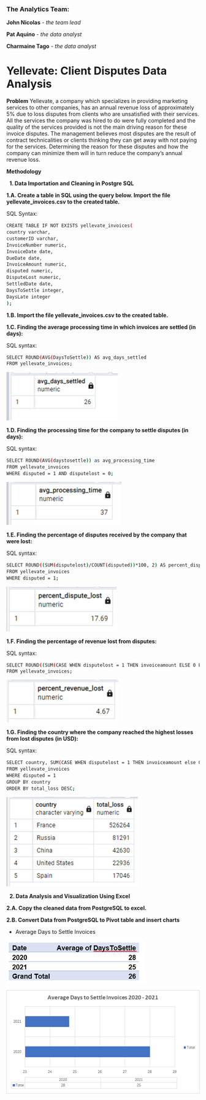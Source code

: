 ### The Analytics Team:

**John Nicolas** - *the team lead* 

**Pat Aquino** - *the data analyst* 

**Charmaine Tago** - *the data analyst* 

# Yellevate: Client Disputes Data Analysis
**Problem**
Yellevate, a company which specializes in providing marketing services to other companies, has an annual revenue loss of approximately 5% due to loss disputes from clients who are unsatisfied with their services. All the services the company was hired to do were fully completed and the quality of the services provided is not the main driving reason for these invoice disputes. The management believes most disputes are the result of contract technicalities or clients thinking they can get away with not paying for the services. Determining the reason for these disputes and how the company can minimize them will in turn reduce the company’s annual revenue loss.

**Methodology**

&nbsp; **1. Data Importation and Cleaning in Postgre SQL**

**1.A. Create a table in SQL using the query below. Import the file yellevate_invoices.csv to the created table.**

SQL Syntax:
```sh
CREATE TABLE IF NOT EXISTS yellevate_invoices(
country varchar,
customerID varchar,
InvoiceNumber numeric,
InvoiceDate date,
DueDate date,
InvoiceAmount numeric,
disputed numeric,
DisputeLost numeric,
SettledDate date,
DaysToSettle integer,
DaysLate integer
);
```
**1.B. Import the file yellevate_invoices.csv to the created table.**

**1.C. Finding the average processing time in which invoices are settled (in days):**

SQL syntax:
```sh
SELECT ROUND(AVG(DaysToSettle)) AS avg_days_settled 
FROM yellevate_invoices;
```
![Alt text](https://github.com/JohnNicolas05/Yellevate-Client-Disputes-Data-Analysis/blob/main/Yellevate-Disputes-Data-Analysis/Assets/1c.png)

**1.D. Finding the processing time for the company to settle disputes (in days):**

SQL syntax:
```sh
SELECT ROUND(AVG(daystosettle)) as avg_processing_time
FROM yellevate_invoices
WHERE disputed = 1 AND disputelost = 0;
```
![Alt text](https://github.com/JohnNicolas05/Yellevate-Client-Disputes-Data-Analysis/blob/main/Yellevate-Disputes-Data-Analysis/Assets/1d.png)

**1.E. Finding the percentage of disputes received by the company that were lost:**

SQL syntax:
```sh
SELECT ROUND((SUM(disputelost)/COUNT(disputed))*100, 2) AS percent_dispute_lost
FROM yellevate_invoices
WHERE disputed = 1;
```
![Alt text](https://github.com/JohnNicolas05/Yellevate-Client-Disputes-Data-Analysis/blob/main/Yellevate-Disputes-Data-Analysis/Assets/1e.png)

**1.F. Finding the percentage of revenue lost from disputes:**

SQL syntax:
```sh
SELECT ROUND((SUM(CASE WHEN disputelost = 1 THEN invoiceamount ELSE 0 END)/SUM(invoiceamount))*100, 2) as percent_revenue_lost
FROM yellevate_invoices;
```
![Alt text](https://github.com/JohnNicolas05/Yellevate-Client-Disputes-Data-Analysis/blob/main/Yellevate-Disputes-Data-Analysis/Assets/1f.png)

**1.G. Finding the country where the company reached the highest losses from lost disputes (in USD):**

SQL syntax:
```sh
SELECT country, SUM(CASE WHEN disputelost = 1 THEN invoiceamount else 0 END) as total_loss
FROM yellevate_invoices
WHERE disputed = 1
GROUP BY country
ORDER BY total_loss DESC;
```
![Alt text](https://github.com/JohnNicolas05/Yellevate-Client-Disputes-Data-Analysis/blob/main/Yellevate-Disputes-Data-Analysis/Assets/1g.png)

&nbsp; **2. Data Analysis and Visualization Using Excel**

**2.A. Copy the cleaned data from PostgreSQL to excel.**

**2.B. Convert Data from PostgreSQL to Pivot table and insert charts**

-	Average Days to Settle Invoices
  
![Alt text](https://github.com/JohnNicolas05/Yellevate-Client-Disputes-Data-Analysis/blob/main/Yellevate-Disputes-Data-Analysis/Assets/2b1.PNG)

![Alt text](https://github.com/JohnNicolas05/Yellevate-Client-Disputes-Data-Analysis/blob/main/Yellevate-Disputes-Data-Analysis/Assets/2b2.png)



